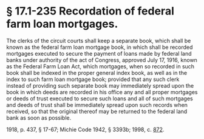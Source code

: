 # § 17.1-235 Recordation of federal farm loan mortgages.

<p>The clerks of the circuit courts shall keep a separate book, which shall be known as the federal farm loan mortgage book, in which shall be recorded mortgages executed to secure the payment of loans made by federal land banks under authority of the act of Congress, approved July 17, 1916, known as the Federal Farm Loan Act, which mortgages, when so recorded in such book shall be indexed in the proper general index book, as well as in the index to such farm loan mortgage book; provided that any such clerk instead of providing such separate book may immediately spread upon the book in which deeds are recorded in his office any and all proper mortgages or deeds of trust executed to secure such loans and all of such mortgages and deeds of trust shall be immediately spread upon such records when received, so that the original thereof may be returned to the federal land bank as soon as possible.</p><p>1918, p. 437, § 17-67; Michie Code 1942, § 3393b; 1998, c. <a href='http://lis.virginia.gov/cgi-bin/legp604.exe?981+ful+CHAP0872'>872</a>.</p>